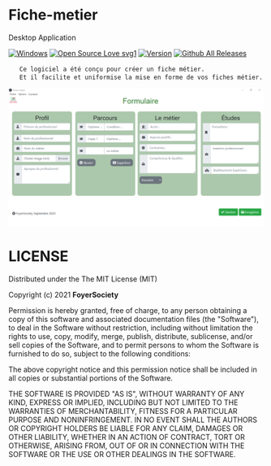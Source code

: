 # Fiche-metier
Desktop Application

[![Windows](https://img.shields.io/badge/Windows-yes-red.svg)](#README)
[![Open Source Love svg1](https://badges.frapsoft.com/os/v1/open-source.svg?v=103)](#README)
[![Version](https://img.shields.io/badge/Version-2.0.0-teal)](https://github.com/FoyerSociety/Fiche-metier/releases)
[![Github All Releases](https://img.shields.io/github/downloads/FoyerSociety/Fiche-metier/total.svg)](https://github.com/FoyerSociety/Fiche-metier/releases/download/v2.0.0/FicheMetier.exe)

         
       Ce logiciel a été conçu pour créer un fiche métier. 
       Et il facilite et uniformise la mise en forme de vos fiches métier.


<img src="https://github.com/FoyerSociety/Fiche-metier/blob/master/preview/1.PNG">


# LICENSE

Distributed under the The MIT License (MIT)

Copyright (c) 2021 __FoyerSociety__

Permission is hereby granted, free of charge, to any person obtaining a copy of this software and associated documentation files (the "Software"), to deal in the Software without restriction, including without limitation the rights to use, copy, modify, merge, publish, distribute, sublicense, and/or sell copies of the Software, and to permit persons to whom the Software is furnished to do so, subject to the following conditions:

The above copyright notice and this permission notice shall be included in all copies or substantial portions of the Software.

THE SOFTWARE IS PROVIDED "AS IS", WITHOUT WARRANTY OF ANY KIND, EXPRESS OR IMPLIED, INCLUDING BUT NOT LIMITED TO THE WARRANTIES OF MERCHANTABILITY, FITNESS FOR A PARTICULAR PURPOSE AND NONINFRINGEMENT. IN NO EVENT SHALL THE AUTHORS OR COPYRIGHT HOLDERS BE LIABLE FOR ANY CLAIM, DAMAGES OR OTHER LIABILITY, WHETHER IN AN ACTION OF CONTRACT, TORT OR OTHERWISE, ARISING FROM, OUT OF OR IN CONNECTION WITH THE SOFTWARE OR THE USE OR OTHER DEALINGS IN THE SOFTWARE.
